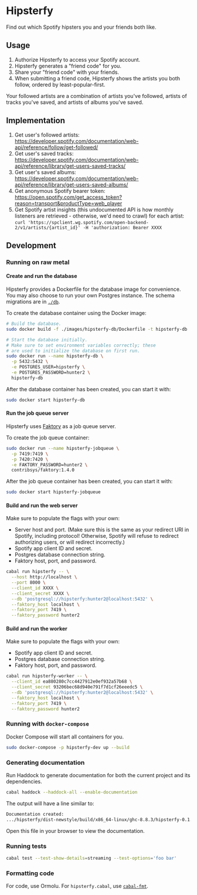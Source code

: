 # Hipsterfy

Find out which Spotify hipsters you and your friends both like.

## Usage

1. Authorize Hipsterfy to access your Spotify account.
2. Hipsterfy generates a "friend code" for you.
3. Share your "friend code" with your friends.
4. When submitting a friend code, Hipsterfy shows the artists you both follow, ordered by least-popular-first.

Your followed artists are a combination of artists you've followed, artists of tracks you've saved, and artists of albums you've saved.

## Implementation

1. Get user's followed artists: https://developer.spotify.com/documentation/web-api/reference/follow/get-followed/
2. Get user's saved tracks: https://developer.spotify.com/documentation/web-api/reference/library/get-users-saved-tracks/
3. Get user's saved albums: https://developer.spotify.com/documentation/web-api/reference/library/get-users-saved-albums/
4. Get anonymous Spotify bearer token: https://open.spotify.com/get_access_token?reason=transport&productType=web_player
5. Get Spotify artist insights (this undocumented API is how monthly listeners are retrieved - otherwise, we'd need to crawl) for each artist: `curl 'https://spclient.wg.spotify.com/open-backend-2/v1/artists/{artist_id}' -H 'authorization: Bearer XXXX`

## Development

### Running on raw metal

#### Create and run the database

Hipsterfy provides a Dockerfile for the database image for convenience. You may also choose to run your own Postgres instance. The schema migrations are in [`./db`](./db).

To create the database container using the Docker image:

```bash
# Build the database.
sudo docker build -f ./images/hipsterfy-db/Dockerfile -t hipsterfy-db .

# Start the database initially.
# Make sure to set environment variables correctly; these
# are used to initialize the database on first run.
sudo docker run --name hipsterfy-db \
  -p 5432:5432 \
  -e POSTGRES_USER=hipsterfy \
  -e POSTGRES_PASSWORD=hunter2 \
  hipsterfy-db
```

After the database container has been created, you can start it with:

```bash
sudo docker start hipsterfy-db
```

#### Run the job queue server

Hipsterfy uses [Faktory](https://github.com/contribsys/faktory) as a job queue server.

To create the job queue container:

```bash
sudo docker run --name hipsterfy-jobqueue \
  -p 7419:7419 \
  -p 7420:7420 \
  -e FAKTORY_PASSWORD=hunter2 \
  contribsys/faktory:1.4.0
```

After the job queue container has been created, you can start it with:

```bash
sudo docker start hipsterfy-jobqueue
```

#### Build and run the web server

Make sure to populate the flags with your own:

- Server host and port. (Make sure this is the same as your redirect URI in Spotify, including protocol! Otherwise, Spotify will refuse to redirect authorizing users, or will redirect incorrectly.)
- Spotify app client ID and secret.
- Postgres database connection string.
- Faktory host, port, and password.

```bash
cabal run hipsterfy -- \
  --host http://localhost \
  --port 8000 \
  --client_id XXXX \
  --client_secret XXXX \
  --db 'postgresql://hipsterfy:hunter2@localhost:5432' \
  --faktory_host localhost \
  --faktory_port 7419 \
  --faktory_password hunter2
```

#### Build and run the worker

Make sure to populate the flags with your own:

- Spotify app client ID and secret.
- Postgres database connection string.
- Faktory host, port, and password.

```bash
cabal run hipsterfy-worker -- \
  --client_id ea880280c7cc4427912e0ef932a57b68 \
  --client_secret 93206bec68d940e791f7d1cf26eeedc5 \
  --db 'postgresql://hipsterfy:hunter2@localhost:5432' \
  --faktory_host localhost \
  --faktory_port 7419 \
  --faktory_password hunter2
```

### Running with `docker-compose`

Docker Compose will start all containers for you.

```bash
sudo docker-compose -p hipsterfy-dev up --build
```

### Generating documentation

Run Haddock to generate documentation for both the current project and its dependencies.

```bash
cabal haddock --haddock-all --enable-documentation
```

The output will have a line similar to:

```bash
Documentation created:
.../hipsterfy/dist-newstyle/build/x86_64-linux/ghc-8.8.3/hipsterfy-0.1.0.0/noopt/doc/html/hipsterfy/index.html
```

Open this file in your browser to view the documentation.

### Running tests

```bash
cabal test --test-show-details=streaming --test-options='foo bar'
```

### Formatting code

For code, use Ormolu. For `hipsterfy.cabal`, use [`cabal-fmt`](https://github.com/phadej/cabal-fmt).
